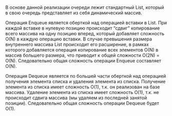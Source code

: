 ﻿В основе данной реализации очереди лежит стандартный List<T>, который в свою очередь представляет из себя динамический массив.

Операция Enqueue является оберткой над операцией вставки в List<T>. При каждой вставке в нулевую позицию происходит “сдвиг” копирование всего массива на одну позицию вперед, который добавляет сложность O(N) в каждую операцию вставки. В случае превышения размера внутреннего массива List<T> происходит его расширение, в рамках которого добавляется операция копирование всех элементов O(N) в массив большего размера, что приводит к общей сложности O(2N) = O(N). Следовательно общая сложность операции Enqueue составляет O(N).

Операция Dequeue является по большей части оберткой над операцией получения элемента списка и удаления элемента из списка. Получение элемента из списка имеет сложность O(1), т.к. он реализован на базе массива. Удаление элемента из списка имеет сложность O(1), т.к. не происходит сдвига массива (мы удаляем из последней занятой позиции). Следовательно общая сложность операции Dequeue будет O(1).